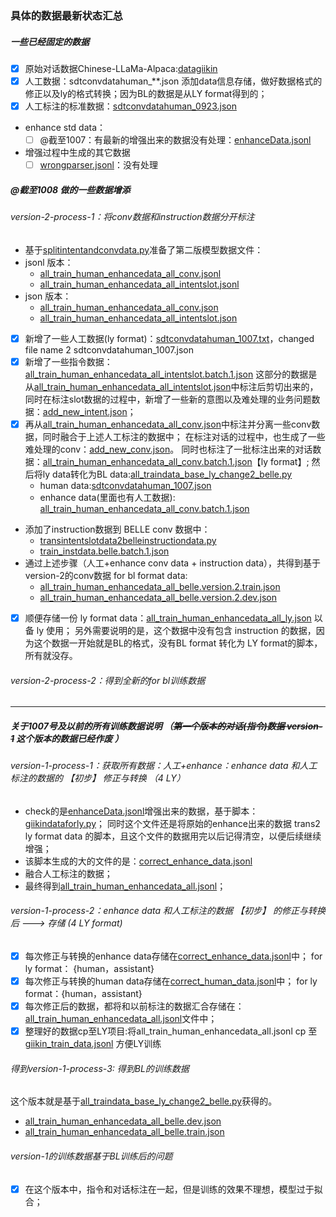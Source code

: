 ### 具体的数据最新状态汇总

##### 一些已经固定的数据

- [x] 原始对话数据Chinese-LLaMa-Alpaca:[datagiikin](..%2F..%2F_giikin_pro_conversations%2FChinese-LLaMA-Alpaca%2Fdatagiikin)
- [x] 人工数据：sdtconvdatahuman_**.json 添加data信息存储，做好数据格式的修正以及ly的格式转换；因为BL的数据是从LY format得到的；
- [x] 人工标注的标准数据：[sdtconvdatahuman_0923.json](sdtconvdatahuman_0923.json)
- enhance std data：
    - [ ] @截至1007：有最新的增强出来的数据没有处理：[enhanceData.jsonl](enhanceData.jsonl)
- 增强过程中生成的其它数据
    - [ ] [wrongparser.jsonl](wrongparser.jsonl)：没有处理

##### @截至1008 做的一些数据增添

###### version-2-process-1：将conv数据和instruction数据分开标注

- 基于[splitintentandconvdata.py](splitintentandconvdata.py)准备了第二版模型数据文件：
- jsonl 版本：
    - [all_train_human_enhancedata_all_conv.jsonl](all_train_human_enhancedata_all_conv.jsonl)
    - [all_train_human_enhancedata_all_intentslot.jsonl](all_train_human_enhancedata_all_intentslot.jsonl)
- json 版本：
    - [all_train_human_enhancedata_all_conv.json](all_train_human_enhancedata_all_conv.json)
    - [all_train_human_enhancedata_all_intentslot.json](all_train_human_enhancedata_all_intentslot.json)
- [x] 新增了一些人工数据(ly format)：[sdtconvdatahuman_1007.txt](sdtconvdatahuman_1007.json)，changed file name 2 sdtconvdatahuman_1007.json
- [x] 新增了一些指令数据：[all_train_human_enhancedata_all_intentslot.batch.1.json](all_train_human_enhancedata_all_intentslot.batch.1.json)
  这部分的数据是从[all_train_human_enhancedata_all_intentslot.json](all_train_human_enhancedata_all_intentslot.json)中标注后剪切出来的，
  同时在标注slot数据的过程中，新增了一些新的意图以及难处理的业务问题数据：[add_new_intent.json](add_new_intent.json)；
- [x] 再从[all_train_human_enhancedata_all_conv.json](all_train_human_enhancedata_all_conv.json)中标注并分离一些conv数据，同时融合于上述人工标注的数据中；
  在标注对话的过程中，也生成了一些难处理的conv：[add_new_conv.json](add_new_conv.json)。
  同时也标注了一批标注出来的对话数据：[all_train_human_enhancedata_all_conv.batch.1.json](all_train_human_enhancedata_all_conv.batch.1.json)【ly format】;
  然后将ly data转化为BL data:[all_traindata_base_ly_change2_belle.py](all_traindata_base_ly_change2_belle.py)
    - human data:[sdtconvdatahuman_1007.json](sdtconvdatahuman_1007.json)
    - enhance data(里面也有人工数据): [all_train_human_enhancedata_all_conv.batch.1.json](all_train_human_enhancedata_all_conv.batch.1.json)
- 添加了instruction数据到 BELLE conv 数据中：
  - [transintentslotdata2belleinstructiondata.py](transintentslotdata2belleinstructiondata.py)
  - [train_instdata.belle.batch.1.json](train_instdata.belle.batch.1.json)
- 通过上述步骤（人工+enhance conv data + instruction data），共得到基于version-2的conv数据 for bl format data:
    - [all_train_human_enhancedata_all_belle.version.2.train.json](all_train_human_enhancedata_all_belle.version.2.train.json)
    - [all_train_human_enhancedata_all_belle.version.2.dev.json](all_train_human_enhancedata_all_belle.version.2.dev.json)
- [x] 顺便存储一份 ly format data：[all_train_human_enhancedata_all_ly.json](all_train_human_enhancedata_all_ly.json) 以备 ly 使用；
  另外需要说明的是，这个数据中没有包含 instruction 的数据，因为这个数据一开始就是BL的格式，没有BL format 转化为 LY format的脚本，所有就没存。

###### version-2-process-2：得到全新的for bl训练数据

-----------------------------------------------------------------------------------------

##### 关于1007号及以前的所有训练数据说明 （~~第一个版本的对话(指令)数据 version-1~~ 这个版本的数据已经作废 ）

###### version-1-process-1：获取所有数据：人工+enhance：enhance data 和人工标注的数据的 【初步】 修正与转换 （4 LY）

- check的是[enhanceData.jsonl](enhanceData.jsonl)增强出来的数据，基于脚本：[giikindataforly.py](giikindataforly.py)；
  同时这个文件还是将原始的enhance出来的数据 trans2 ly format data 的脚本，且这个文件的数据用完以后记得清空，以便后续继续增强；
- 该脚本生成的大的文件的是：[correct_enhance_data.jsonl](correct_enhance_data.jsonl)
- 融合人工标注的数据；
- 最终得到[all_train_human_enhancedata_all.jsonl](all_train_human_enhancedata_all.jsonl)；

###### version-1-process-2：enhance data 和人工标注的数据 【初步】 的修正与转换后 ---> 存储 (4 LY format)

- [x] 每次修正与转换的enhance data存储在[correct_enhance_data.jsonl](correct_enhance_data.jsonl)中； for ly format： {human，assistant}
- [x] 每次修正与转换的human data存储在[correct_human_data.jsonl](correct_human_data.jsonl)中； for ly format：{human，assistant}
- [x] 每次修正后的数据，都将和以前标注的数据汇合存储在：[all_train_human_enhancedata_all.jsonl](all_train_human_enhancedata_all.jsonl)文件中；
- [x] 整理好的数据cp至LY项目:将all_train_human_enhancedata_all.jsonl cp 至
  [giikin_train_data.jsonl](..%2F..%2F_giikin_pro_conversations%2FFirefly%2Fdata%2Fgiikin_train_data.jsonl) 方便LY训练

###### 得到version-1-process-3: 得到BL的训练数据

这个版本就是基于[all_traindata_base_ly_change2_belle.py](all_traindata_base_ly_change2_belle.py)获得的。

- [all_train_human_enhancedata_all_belle.dev.json](all_train_human_enhancedata_all_belle.dev.json)
- [all_train_human_enhancedata_all_belle.train.json](all_train_human_enhancedata_all_belle.train.json)

###### version-1的训练数据基于BL训练后的问题

- [x] 在这个版本中，指令和对话标注在一起，但是训练的效果不理想，模型过于拟合；